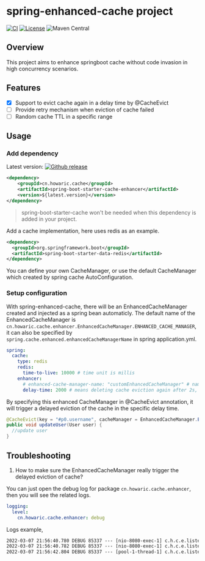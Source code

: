 # spring-enhanced-cache project

[![CI](https://github.com/howaric/spring-enhanced-cache/actions/workflows/maven-publish.yml/badge.svg?branch=main)](https://github.com/howaric/spring-enhanced-cache/actions/workflows/maven-publish.yml)
[![License](https://img.shields.io/github/license/howaric/spring-enhanced-cache.svg)](http://www.apache.org/licenses/LICENSE-2.0)
![Maven Central](https://img.shields.io/maven-central/v/cn.howaric.cache/spring-enhanced-cache)

## Overview

This project aims to enhance springboot cache without code invasion in high concurrency scenarios.

## Features

- [X]  Support to evict cache again in a delay time by @CacheEvict
- [ ]  Provide retry mechanism when eviction of cache failed
- [ ]  Random cache TTL in a specific range

## Usage

### Add dependency

Latest version: [![Github release](https://img.shields.io/github/v/release/howaric/spring-enhanced-cache.svg)](https://GitHub.com/howaric/spring-enhanced-cache/releases)

```xml
<dependency>
    <groupId>cn.howaric.cache</groupId>
    <artifactId>spring-boot-starter-cache-enhancer</artifactId>
    <version>${latest.version}</version>
</dependency>
```

> spring-boot-starter-cache won't be needed when this dependency is added in your project.

Add a cache implementation, here uses redis as an example.

```xml
<dependency>
  <groupId>org.springframework.boot</groupId>
  <artifactId>spring-boot-starter-data-redis</artifactId>
</dependency>
```

You can define your own CacheManager, or use the default CacheManager which created by spring cache AutoConfiguration.

### Setup configuration

With spring-enhanced-cache, there will be an EnhancedCacheManager created and injected as a spring bean automaticly. The default name of the EnhancedCacheManager is `cn.howaric.cache.enhancer.EnhancedCacheManager.ENHANCED_CACHE_MANAGER`, it can also be specified by `spring.cache.enhanced.enhancedCacheManagerName` in spring application.yml.

```yaml
spring:
  cache:
    type: redis
    redis:
      time-to-live: 10000 # time unit is millis
    enhancer:
      # enhanced-cache-manager-name: "customEnhancedCacheManager" # name of the cache manager
      delay-time: 2000 # means deleting cache eviction again after 2s, default is 5s
```

By specifying this enhanced CacheManager in @CacheEvict annotation, it will trigger a delayed eviction of the cache in the specific delay time.

```java
@CacheEvict(key = "#p0.username", cacheManager = EnhancedCacheManager.ENHANCED_CACHE_MANAGER)
public void updateUser(User user) {
  //update user
}
```

## Troubleshooting

1. How to make sure the EnhancedCacheManager really trigger the delayed eviction of cache?

You can just open the debug log for package `cn.howaric.cache.enhancer`, then you will see the related logs.

```yaml
logging:
  level:
    cn.howaric.cache.enhancer: debug
```

Logs example,

```tex
2022-03-07 21:56:40.780 DEBUG 85337 --- [nio-8080-exec-1] c.h.c.e.listener.ListenableCache       : Evict cache
2022-03-07 21:56:40.782 DEBUG 85337 --- [nio-8080-exec-1] c.h.c.e.listener.ListenableCache       : Evict cache delayed operation published
2022-03-07 21:56:42.804 DEBUG 85337 --- [pool-1-thread-1] c.h.c.e.listener.EvictCacheOperation   : Re-evict cache
```
